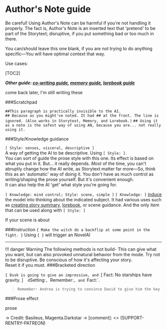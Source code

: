 # Author's Note guide

Be careful! Using Author's Note can be harmful if you're not handling it properly. The fact is, Author's Note is an inserted text that 'pretend' to be part of the Storytext; disruptive, if you put something bad or too much in there.  

You can/should leave this one blank, if you are not trying to do anything specific—You will have optimal context that way.

Use cases:

[TOC2]

***Other guide: [co-writing guide](https://rentry.org/co-writing-guide), [memory guide](https://rentry.org/memory-guide), [lorebook guide](https://rentry.org/lorebook-guide)***

come back later, I'm still writing these

###Scratchpad

`##This paragraph is practically invisible to the AI.`  
`## Because as you might've noted. It had ## at the front. The line is ignored. (Also works in Storytext, Memory, and Lorebook.)`
`## Using it as a note is the safest way of using AN, because you are... not really using it. `

###Style/Knowledge guidance

`[ Style: senses, visceral, descriptive ]`  
A way of getting the AI to be descriptive. Using `[ Style: ]`.  
You can sort of guide the prose style with this one. Its effect is based on what you put in it. But... it really depends. _Most_ of the time, you can't abruptly change how the AI write, as Storytext matter far more—So, think this as an 'automatic' way of doing it. You don't have as much control as writing/shaping the prose yourself. But it's convenient enough.  
It can also help the AI 'get' what style you're going for.

`[ Knowledge: mind control; Style: scene, simple ]`
`[ Knowledge: ]` [induce](https://docs.novelai.net/text/specialsymbols.html#-spaced-bracketing-) the model into thinking about the indicated subject. It had various uses such as [creating story summary](https://rentry.org/memory-guide#attg), [lorebook](https://rentry.org/lorebook-guide#frequently-asked-questions), or scene guidance. And the only item that can be used along with `[ Style: ]`

If your scene is about

###Instruction
`{ Make the witch do a backflip at some point in the fight. }`
Using `{ }` will trigger an
NovelAI
[](https://docs.novelai.net/text/specialmodules.html#instruct)


----
!!! danger Warning
    The following methods is not build-
    This can give what you want, but can also provoked unnatural behavior from the mode.
    Try not to be disruptive. Be conscious of how it's affecting your story.  
    Reset it if you must.
###Bracketed direction

`{ Dusk is going to give an impressive, and
`[ Fact: No starships have gravity. ]`  
d
`Setting:`, `Remember:`, and `Fact:`.
> `Remember: Andrea is trying to convince David to give him the key`

###Prose effect

prose

-> Credit: Basileus, Magenta.Darkstar ->
[comment]: <> (SUPPORT-RENTRY-PATREON)